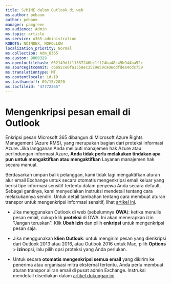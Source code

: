 ```yaml
---
title: S/MIME dalam Outlook di web
ms.author: pebaum
author: pebaum
manager: pamgreen
ms.audience: Admin
ms.topic: article
ms.service: o365-administration
ROBOTS: NOINDEX, NOFOLLOW
localization_priority: Normal
ms.collection: Adm_O365
ms.custom: 9000329
ms.openlocfilehash: 052149d1f11387246bc1ff24ba48c45b944ba52c
ms.sourcegitcommit: c6692ce0fa1358ec3529e59ca0ecdfdea4cdc759
ms.translationtype: MT
ms.contentlocale: id-ID
ms.lasthandoff: 09/15/2020
ms.locfileid: "47772265"
---
```

# <a name="encrypt-email-messages-in-outlook"></a>Mengenkripsi pesan email di Outlook

Enkripsi pesan Microsoft 365 dibangun di Microsoft Azure Rights Management (Azure RMS), yang merupakan bagian dari proteksi informasi Azure. Jika langganan Anda meliputi manajemen hak Azure atau perlindungan informasi Azure, **Anda tidak perlu melakukan tindakan apa pun untuk mengaktifkan atau mengaktifkan** Layanan manajemen hak secara manual.

Berdasarkan umpan balik pelanggan, kami tidak lagi mengaktifkan aturan alur email Exchange untuk secara otomatis mengenkripsi email keluar yang berisi tipe informasi sensitif tertentu dalam penyewa Anda secara default. Sebagai gantinya, kami menyediakan instruksi mendetail tentang cara melakukannya sendiri. Untuk detail tambahan tentang cara membuat aturan transpor untuk mengenkripsi informasi sensitif, lihat [artikel ini](https://aka.ms/OmeEtr).

- Jika menggunakan Outlook di web (sebelumnya **OWA**): ketika menulis pesan email, cukup klik **proteksi** di OWA. Ini akan menerapkan izin "Jangan teruskan". Klik **Ubah izin** dan pilih **enkripsi** untuk mengenkripsi pesan saja.

- Jika menggunakan **klien Outlook**: untuk mengirim pesan yang dienkripsi dari Outlook 2013 atau 2016, atau Outlook 2016 untuk Mac, pilih **Options**  >  **izin**opsi, lalu pilih opsi proteksi yang Anda perlukan.

- Untuk secara **otomatis mengenkripsi semua email** yang dikirim ke penerima atau organisasi mitra eksternal tertentu, Anda perlu membuat aturan transpor aliran email di pusat admin Exchange. Instruksi mendetail disediakan dalam [artikel dukungan ini](https://docs.microsoft.com/microsoft-365/compliance/define-mail-flow-rules-to-encrypt-email#create-mail-flow-rules-to-encrypt-email-messages-with-the-new-ome-capabilities).

